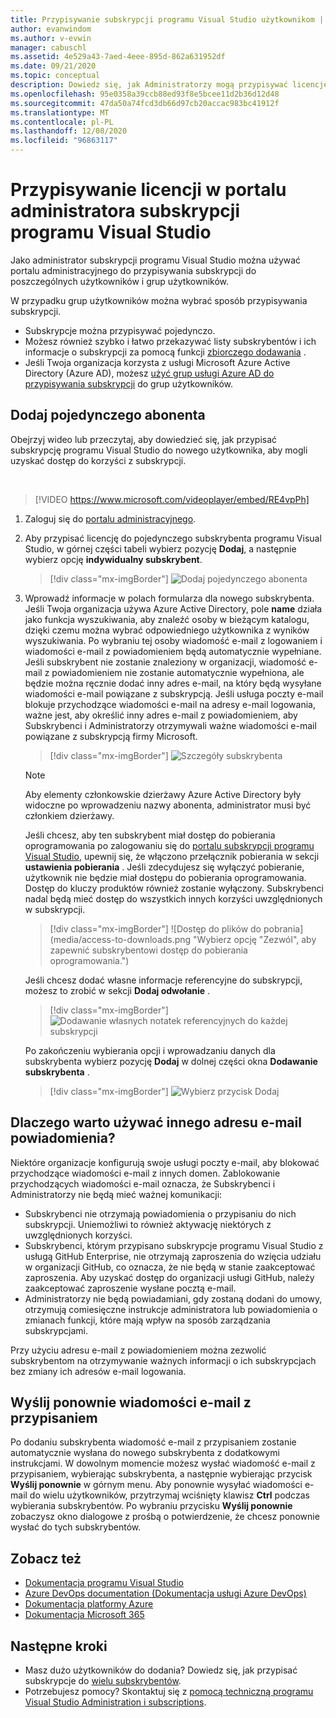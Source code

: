```yaml
---
title: Przypisywanie subskrypcji programu Visual Studio użytkownikom | Microsoft Docs
author: evanwindom
ms.author: v-evwin
manager: cabuschl
ms.assetid: 4e529a43-7aed-4eee-895d-862a631952df
ms.date: 09/21/2020
ms.topic: conceptual
description: Dowiedz się, jak Administratorzy mogą przypisywać licencje do subskrybentów
ms.openlocfilehash: 95e0358a39ccb88ed93f8e5bcee11d2b36d12d48
ms.sourcegitcommit: 47da50a74fcd3db66d97cb20accac983bc41912f
ms.translationtype: MT
ms.contentlocale: pl-PL
ms.lasthandoff: 12/08/2020
ms.locfileid: "96863117"
---
```

# <a name="assign-licenses-in-the-visual-studio-subscriptions-administration-portal"></a>Przypisywanie licencji w portalu administratora subskrypcji programu Visual Studio
Jako administrator subskrypcji programu Visual Studio można używać portalu administracyjnego do przypisywania subskrypcji do poszczególnych użytkowników i grup użytkowników.

W przypadku grup użytkowników można wybrać sposób przypisywania subskrypcji.  
- Subskrypcje można przypisywać pojedynczo.
- Możesz również szybko i łatwo przekazywać listy subskrybentów i ich informacje o subskrypcji za pomocą funkcji [zbiorczego dodawania](assign-license-bulk.md) .
- Jeśli Twoja organizacja korzysta z usługi Microsoft Azure Active Directory (Azure AD), możesz [użyć grup usługi Azure AD do przypisywania subskrypcji](./assign-license-bulk.md#use-azure-active-directory-groups-to-assign-subscriptions) do grup użytkowników.  


## <a name="add-a-single-subscriber"></a>Dodaj pojedynczego abonenta
Obejrzyj wideo lub przeczytaj, aby dowiedzieć się, jak przypisać subskrypcję programu Visual Studio do nowego użytkownika, aby mogli uzyskać dostęp do korzyści z subskrypcji.

<br>

> [!VIDEO https://www.microsoft.com/videoplayer/embed/RE4vpPh]


1. Zaloguj się do [portalu administracyjnego](https://manage.visualstudio.com).
2. Aby przypisać licencję do pojedynczego subskrybenta programu Visual Studio, w górnej części tabeli wybierz pozycję **Dodaj**, a następnie wybierz opcję **indywidualny subskrybent**.
   > [!div class="mx-imgBorder"]
   > ![Dodaj pojedynczego abonenta](_img/assign-license-add/add-subscriber-individual.png "Wybierz pozycję Dodaj, a następnie wybierz opcję indywidualny subskrybent, aby przypisać pojedynczą subskrypcję.")
3. Wprowadź informacje w polach formularza dla nowego subskrybenta. Jeśli Twoja organizacja używa Azure Active Directory, pole **name** działa jako funkcja wyszukiwania, aby znaleźć osoby w bieżącym katalogu, dzięki czemu można wybrać odpowiedniego użytkownika z wyników wyszukiwania. Po wybraniu tej osoby wiadomość e-mail z logowaniem i wiadomości e-mail z powiadomieniem będą automatycznie wypełniane.  Jeśli subskrybent nie zostanie znaleziony w organizacji, wiadomość e-mail z powiadomieniem nie zostanie automatycznie wypełniona, ale będzie można ręcznie dodać inny adres e-mail, na który będą wysyłane wiadomości e-mail powiązane z subskrypcją.  Jeśli usługa poczty e-mail blokuje przychodzące wiadomości e-mail na adresy e-mail logowania, ważne jest, aby określić inny adres e-mail z powiadomieniem, aby Subskrybenci i Administratorzy otrzymywali ważne wiadomości e-mail powiązane z subskrypcją firmy Microsoft.
   > [!div class="mx-imgBorder"]
   > ![Szczegóły subskrybenta](_img/assign-license-add/subscriber-details.png "Wprowadź nazwę abonenta i inne szczegóły lub wybierz spośród członków dzierżawy.")

    > [!NOTE]
    > Aby elementy członkowskie dzierżawy Azure Active Directory były widoczne po wprowadzeniu nazwy abonenta, administrator musi być członkiem dzierżawy. 


    Jeśli chcesz, aby ten subskrybent miał dostęp do pobierania oprogramowania po zalogowaniu się do [portalu subskrypcji programu Visual Studio](https://my.visualstudio.com?wt.mc_id=o~msft~docs), upewnij się, że włączono przełącznik pobierania w sekcji **ustawienia pobierania** . Jeśli zdecydujesz się wyłączyć pobieranie, użytkownik nie będzie miał dostępu do pobierania oprogramowania.  Dostęp do kluczy produktów również zostanie wyłączony.  Subskrybenci nadal będą mieć dostęp do wszystkich innych korzyści uwzględnionych w subskrypcji.
   > [!div class="mx-imgBorder"]
   > ![Dostęp do plików do pobrania](media/access-to-downloads.png "Wybierz opcję "Zezwól", aby zapewnić subskrybentowi dostęp do pobierania oprogramowania.")

    Jeśli chcesz dodać własne informacje referencyjne do subskrypcji, możesz to zrobić w sekcji **Dodaj odwołanie** .
   > [!div class="mx-imgBorder"]
   > ![Dodawanie własnych notatek referencyjnych do każdej subskrypcji](media/add-subscriber-reference-notes.png "Użyj pola odwołanie, aby zarejestrować wszelkie uwagi dotyczące tej subskrypcji.")

    Po zakończeniu wybierania opcji i wprowadzaniu danych dla subskrybenta wybierz pozycję **Dodaj** w dolnej części okna **Dodawanie subskrybenta** .
   > [!div class="mx-imgBorder"]
   > ![Wybierz przycisk Dodaj](media/add-button.png "Wybierz pozycję Dodaj, aby zapisać informacje i przypisać subskrypcję do subskrybenta.")

## <a name="why-use-a-different-notification-email-address"></a>Dlaczego warto używać innego adresu e-mail powiadomienia?
Niektóre organizacje konfigurują swoje usługi poczty e-mail, aby blokować przychodzące wiadomości e-mail z innych domen.  Zablokowanie przychodzących wiadomości e-mail oznacza, że Subskrybenci i Administratorzy nie będą mieć ważnej komunikacji:
- Subskrybenci nie otrzymają powiadomienia o przypisaniu do nich subskrypcji.  Uniemożliwi to również aktywację niektórych z uwzględnionych korzyści.  
- Subskrybenci, którym przypisano subskrypcje programu Visual Studio z usługą GitHub Enterprise, nie otrzymają zaproszenia do wzięcia udziału w organizacji GitHub, co oznacza, że nie będą w stanie zaakceptować zaproszenia. Aby uzyskać dostęp do organizacji usługi GitHub, należy zaakceptować zaproszenie wysłane pocztą e-mail. 
- Administratorzy nie będą powiadamiani, gdy zostaną dodani do umowy, otrzymują comiesięczne instrukcje administratora lub powiadomienia o zmianach funkcji, które mają wpływ na sposób zarządzania subskrypcjami.

Przy użyciu adresu e-mail z powiadomieniem można zezwolić subskrybentom na otrzymywanie ważnych informacji o ich subskrypcjach bez zmiany ich adresów e-mail logowania.  

## <a name="resend-assignment-emails"></a>Wyślij ponownie wiadomości e-mail z przypisaniem
Po dodaniu subskrybenta wiadomość e-mail z przypisaniem zostanie automatycznie wysłana do nowego subskrybenta z dodatkowymi instrukcjami. W dowolnym momencie możesz wysłać wiadomość e-mail z przypisaniem, wybierając subskrybenta, a następnie wybierając przycisk **Wyślij ponownie** w górnym menu.  Aby ponownie wysyłać wiadomości e-mail do wielu użytkowników, przytrzymaj wciśnięty klawisz **Ctrl** podczas wybierania subskrybentów.  Po wybraniu przycisku **Wyślij ponownie** zobaczysz okno dialogowe z prośbą o potwierdzenie, że chcesz ponownie wysłać do tych subskrybentów.  



## <a name="see-also"></a>Zobacz też
- [Dokumentacja programu Visual Studio](/visualstudio/)
- [Azure DevOps documentation (Dokumentacja usługi Azure DevOps)](/azure/devops/)
- [Dokumentacja platformy Azure](/azure/)
- [Dokumentacja Microsoft 365](/microsoft-365/)


## <a name="next-steps"></a>Następne kroki
- Masz dużo użytkowników do dodania?  Dowiedz się, jak przypisać subskrypcje do [wielu subskrybentów](assign-license-bulk.md).
- Potrzebujesz pomocy?  Skontaktuj się z [pomocą techniczną programu Visual Studio Administration i subscriptions](https://visualstudio.microsoft.com/support/support-overview-vs).